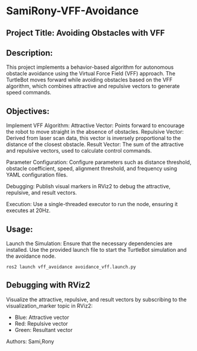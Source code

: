 # SamiRony-VFF-Avoidance
## Project Title: Avoiding Obstacles with VFF

## Description:
This project implements a behavior-based algorithm for autonomous obstacle avoidance using the Virtual Force Field (VFF) approach. The TurtleBot moves forward while avoiding obstacles based on the VFF algorithm, which combines attractive and repulsive vectors to generate speed commands.

## Objectives:

Implement VFF Algorithm:
    Attractive Vector: Points forward to encourage the robot to move straight in the absence of obstacles.
    Repulsive Vector: Derived from laser scan data, this vector is inversely proportional to the distance of the closest obstacle.
    Result Vector: The sum of the attractive and repulsive vectors, used to calculate control commands.

Parameter Configuration:
    Configure parameters such as distance threshold, obstacle coefficient, speed, alignment threshold, and frequency using YAML configuration files.

Debugging:
    Publish visual markers in RViz2 to debug the attractive, repulsive, and result vectors.

Execution:
    Use a single-threaded executor to run the node, ensuring it executes at 20Hz.
## Usage:

Launch the Simulation:
Ensure that the necessary dependencies are installed.
Use the provided launch file to start the TurtleBot simulation and the avoidance node.


    ros2 launch vff_avoidance avoidance_vff.launch.py

## Debugging with RViz2
Visualize the attractive, repulsive, and result vectors by subscribing to the visualization_marker topic in RViz2:
- Blue: Attractive vector
- Red: Repulsive vector
- Green: Resultant vector
         
Authors: Sami,Rony
